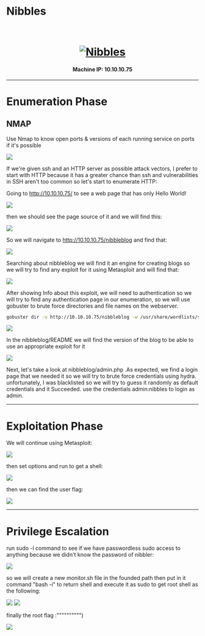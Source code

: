 # Nibbles

<h1 align="center">
  <br>
  <a href="https://www.hackthebox.eu/home/machines/profile/121"><img src="images/Nibbles.png" alt="Nibbles"></a>
  <br>
</h1>
<h4 align="center">Machine IP: 10.10.10.75 </h4>

***

# Enumeration Phase

## NMAP

Use Nmap to know open ports & versions of each running service on ports if it's possible

![](images/nmap.png)

If we're given ssh and an HTTP server as possible attack vectors, I prefer to start with HTTP because it has a greater chance than ssh and 
vulnerabilities in SSH aren't too common so let's start to enumerate HTTP: 

Going to http://10.10.10.75/ to see a web page that has only Hello World!

![](images/webPage.png)

then we should see the page source of it and we will find this:

![](images/pageSrc.png)

So we will navigate to http://10.10.10.75/nibbleblog and find that:

![](images/nibbleblog.png)

Searching about nibbleblog we will find it an engine for creating blogs so we will try to find any exploit for it using Metasploit 
and will find that:

![](images/metasploit.png)

After showing Info about this exploit, we will need to authentication so we will try to find any authentication page in our enumeration,
so we will use gobuster to brute force directories and file names on the webserver.

```bash
gobuster dir -u http://10.10.10.75/nibbleblog -w /usr/share/wordlists/seclists/Discovery/Web-Content/common.txt -x php,md,html -t 50
```

![](images/gobuster.png)

In the nibbleblog/README we will find the version of the blog to be able to use an appropriate exploit for it

![](images/readme.png)

Next, let's take a look at nibbleblog/admin.php .As expected, we find a login page that we needed it so we will try to brute force
credentials using hydra. unfortunately, I was blacklisted so we will try to guess it randomly as default credentials and it Succeeded.
use the credentials admin:nibbles to login as admin.

***

# Exploitation Phase

We will continue using Metasploit:

![](images/exploit1.png)

then set options and run to get a shell:

![](images/exploit2.png)

then we can find the user flag:

![](images/usershell.png)


***

# Privilege Escalation

run sudo -l command to see if we have passwordless sudo access to anything because we didn't know the password of nibbler:

![](images/root1.png)

so we will create a new monitor.sh file in the founded path then put in it command "bash -i" to return shell and execute it as sudo 
to get root shell as the following:

![](images/root2.png)
![](images/root3.png)

finally the root flag :"""""""""")

![](images/root4.png)














